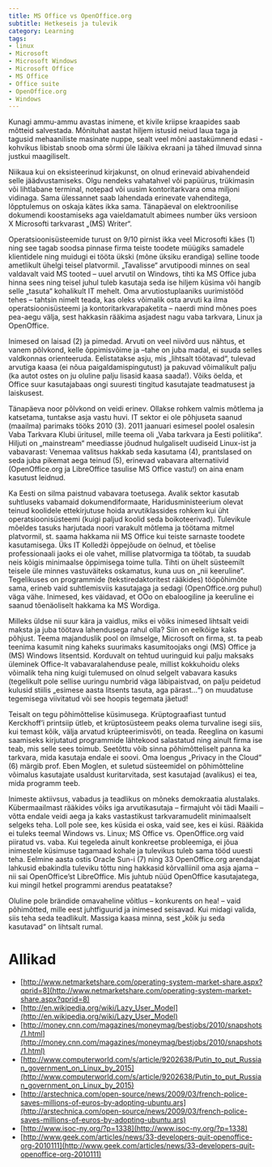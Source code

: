 ```yaml
---
title: MS Office vs OpenOffice.org
subtitle: Hetkeseis ja tulevik
category: Learning
tags:
- linux
- Microsoft
- Microsoft Windows
- Microsoft Office
- MS Office
- Office suite
- OpenOffice.org
- Windows
---
```

Kunagi ammu-ammu avastas inimene, et kivile kriipse kraapides saab m&otilde;tteid salvestada. M&otilde;nituhat aastat hiljem istusid neiud laua taga ja tagusid mehaaniliste masinate nuppe, sealt veel m&otilde;ni aastak&uuml;mnend edasi - kohvikus libistab snoob oma s&otilde;rmi &uuml;le l&auml;ikiva ekraani ja t&auml;hed ilmuvad sinna justkui maagiliselt.

Niikaua kui on eksisteerinud kirjakunst, on olnud erinevaid abivahendeid selle j&auml;&auml;dvustamiseks. Olgu nendeks vahatahvel v&otilde;i pap&uuml;&uuml;rus, tr&uuml;kimasin v&otilde;i lihtlabane terminal, notepad v&otilde;i uusim kontoritarkvara oma miljoni vidinaga. Sama &uuml;lessannet saab lahendada erinevate vahenditega, l&otilde;pptulemus on oskaja k&auml;tes ikka sama. T&auml;nap&auml;eval on elektroonilise dokumendi koostamiseks aga vaieldamatult abimees number &uuml;ks versioon X Microsofti tarkvarast &bdquo;(MS) Writer&ldquo;.

Operatsioonis&uuml;steemide turust on 9/10 pirnist ikka veel Microsofti k&auml;es (1) ning see tagab soodsa pinnase firma teiste toodete m&uuml;&uuml;giks samadele klientidele ning muidugi ei t&ouml;&ouml;ta &uuml;kski (m&otilde;ne &uuml;ksiku erandiga) selline toode ametlikult &uuml;helgi teisel platvormil. &bdquo;Tavalisse&ldquo; arvutipoodi minnes on seal valdavalt vaid MS tooted &ndash; uuel arvutil on Windows, tihti ka MS Office juba hinna sees ning teisel juhul tuleb kasutaja seda ise hiljem k&uuml;sima v&otilde;i hangib selle &bdquo;tasuta&ldquo; kohalikult IT mehelt. Oma arvutiostuplaaniks uurimist&ouml;&ouml;d tehes &ndash; tahtsin nimelt teada, kas oleks v&otilde;imalik osta arvuti ka ilma operatsioonis&uuml;steemi ja kontoritarkvarapaketita &ndash; naerdi mind m&otilde;nes poes pea-aegu v&auml;lja, sest hakkasin r&auml;&auml;kima asjadest nagu vaba tarkvara, Linux ja OpenOffice.

Inimesed on laisad (2) ja pimedad. Arvuti on veel niiv&otilde;rd uus n&auml;htus, et vanem p&otilde;lvkond, kelle &otilde;ppimisv&otilde;ime ja &ndash;tahe on juba madal, ei suuda selles valdkonnas orienteeruda. Eelistatakse asju, mis &bdquo;lihtsalt t&ouml;&ouml;tavad&ldquo;, tulevad arvutiga kaasa (ei n&otilde;ua paigaldamispingutust) ja pakuvad v&otilde;imalikult palju (ka autot ostes on ju oluline palju lisasid kaasa saada!). V&otilde;iks &ouml;elda, et Office suur kasutajabaas ongi suuresti tingitud kasutajate teadmatusest ja laiskusest.

T&auml;nap&auml;eva noor p&otilde;lvkond on veidi erinev. Ollakse rohkem valmis m&otilde;tlema ja katsetama, tuntakse asja vastu huvi. IT sektor ei ole p&otilde;hjuseta saanud (maailma) parimaks t&ouml;&ouml;ks 2010 (3). 2011 jaanuari esimesel poolel osalesin Vaba Tarkvara Klubi &uuml;ritusel, mille teema oli &bdquo;Vaba tarkvara ja Eesti poliitika&ldquo;. Hiljuti on &bdquo;mainstream&ldquo; meediasse j&otilde;udnud hulgaliselt uudiseid Linux-ist ja vabavarast: Venemaa valitsus hakkab seda kasutama (4), prantslased on seda juba pikemat aega teinud (5), erinevad vabavara alternatiivid (OpenOffice.org ja LibreOffice tasulise MS Office vastu!) on aina enam kasutust leidnud.

Ka Eesti on silma paistnud vabavara toetusega. Avalik sektor kasutab suhtluseks vabamaid dokumendiformaate, Haridusministeerium olevat teinud koolidele ettekirjutuse hoida arvutiklassides rohkem kui &uuml;ht operatsioonis&uuml;steemi (kuigi paljud koolid seda boikoteerivad). Tulevikule m&otilde;eldes tasuks harjutada noori varakult m&otilde;tlema ja t&ouml;&ouml;tama mitmel platvormil, st. saama hakkama nii MS Office kui teiste sarnaste toodete kasutamisega. &Uuml;ks IT Kolledži &otilde;ppej&otilde;ude on &ouml;elnud, et t&otilde;elise professionaali jaoks ei ole vahet, millise platvormiga ta t&ouml;&ouml;tab, ta suudab neis k&otilde;igis minimaalse &otilde;ppimisega toime tulla. Tihti on &uuml;helt s&uuml;steemilt teisele &uuml;le minnes vastuv&auml;iteks oskamatus, kuna uus on &bdquo;nii keeruline&ldquo;. Tegelikuses on programmide (tekstiredaktoritest r&auml;&auml;kides) t&ouml;&ouml;p&otilde;him&otilde;te sama, erineb vaid suhtlemisviis kasutajaga ja sedagi (OpenOffice.org puhul) v&auml;ga v&auml;he. Inimesed, kes v&auml;idavad, et OOo on ebaloogiline ja keeruline ei saanud t&otilde;en&auml;oliselt hakkama ka MS Wordiga.

Milleks &uuml;ldse nii suur k&auml;ra ja vaidlus, miks ei v&otilde;iks inimesed lihtsalt veidi maksta ja juba t&ouml;&ouml;tava lahendusega rahul olla? Siin on eelk&otilde;ige kaks p&otilde;hjust. Teema majanduslik pool on ilmselge, Microsoft on firma, st. ta peab teenima kasumit ning kaheks suurimaks kasumitoojaks ongi (MS) Office ja (MS) Windows litsentsid. Korduvalt on tehtud uuringuid kui palju maksaks &uuml;leminek Office-lt vabavaralahenduse peale, millist kokkuhoidu oleks v&otilde;imalik teha ning kuigi tulemused on olnud selgelt vabavara kasuks (tegelikult pole sellise uuringu numbrid v&auml;ga l&auml;bipaistvad, on palju peidetud kulusid stiilis &bdquo;esimese aasta litsents tasuta, aga p&auml;rast...&ldquo;) on muudatuse tegemisega viivitatud v&otilde;i see hoopis tegemata j&auml;etud!

Teisalt on tegu p&otilde;him&otilde;ttelise k&uuml;simusega. Kr&uuml;ptograafiast tuntud Kerckhoff&rsquo;i printsiip &uuml;tleb, et kr&uuml;ptos&uuml;steem peaks olema turvaline isegi siis, kui temast k&otilde;ik, v&auml;lja arvatud kr&uuml;pteerimisv&otilde;ti, on teada. Reeglina on kasumi saamiseks kirjutatud programmide l&auml;htekood salastatud ning ainult firma ise teab, mis selle sees toimub. Seet&otilde;ttu v&otilde;ib sinna p&otilde;him&otilde;tteliselt panna ka tarkvara, mida kasutaja endale ei soovi. Oma loengus &bdquo;Privacy in the Cloud&ldquo; (6) m&auml;rgib prof. Eben Moglen, et suletud s&uuml;steemidel on p&otilde;him&otilde;tteline v&otilde;imalus kasutajate usaldust kuritarvitada, sest kasutajad (avalikus) ei tea, mida programm teeb.

Inimeste aktiivsus, vabadus ja teadlikus on m&otilde;neks demokraatia alustalaks. K&uuml;bermaailmast r&auml;&auml;kides v&otilde;iks iga arvutikasutaja &ndash; firmajuht v&otilde;i t&auml;di Maaili &ndash; v&otilde;tta endale veidi aega ja kaks vastastikust tarkvaramudelit minimaalselt selgeks teha. Loll pole see, kes k&uuml;sida ei oska, vaid see, kes ei k&uuml;si. R&auml;&auml;kida ei tuleks teemal Windows vs. Linux; MS Office vs. OpenOffice.org vaid piiratud vs. vaba. Kui tegeleda ainult konkreetse probleemiga, ei j&otilde;ua inimestele k&uuml;simuse tagamaad kohale ja tulevikus tuleb sama t&ouml;&ouml;d uuesti teha. Eelmine aasta ostis Oracle Sun-i (7) ning 33 OpenOffice.org arendajat lahkusid ebakindla tuleviku t&otilde;ttu ning hakkasid k&otilde;rvalliinil oma asja ajama &ndash; nii sai OpenOffice&rsquo;st LibreOffice. Mis juhtub n&uuml;&uuml;d OpenOffice kasutajatega, kui mingil hetkel programmi arendus peatatakse?

Oluline pole br&auml;ndide omavaheline v&otilde;itlus &ndash; konkurents on hea! &ndash; vaid p&otilde;him&otilde;tted, mille eest juhtfiguurid ja inimesed seisavad. Kui midagi valida, siis teha seda teadlikult. Massiga kaasa minna, sest &bdquo;k&otilde;ik ju seda kasutavad&ldquo; on lihtsalt rumal.


# Allikad

* [http://www.netmarketshare.com/operating-system-market-share.aspx?qprid=8](http://www.netmarketshare.com/operating-system-market-share.aspx?qprid=8)
* [http://en.wikipedia.org/wiki/Lazy_User_Model](http://en.wikipedia.org/wiki/Lazy_User_Model)
* [http://money.cnn.com/magazines/moneymag/bestjobs/2010/snapshots/1.html](http://money.cnn.com/magazines/moneymag/bestjobs/2010/snapshots/1.html)
* [http://www.computerworld.com/s/article/9202638/Putin_to_put_Russian_government_on_Linux_by_2015](http://www.computerworld.com/s/article/9202638/Putin_to_put_Russian_government_on_Linux_by_2015)
* [http://arstechnica.com/open-source/news/2009/03/french-police-saves-millions-of-euros-by-adopting-ubuntu.ars](http://arstechnica.com/open-source/news/2009/03/french-police-saves-millions-of-euros-by-adopting-ubuntu.ars)
* [http://www.isoc-ny.org/?p=1338](http://www.isoc-ny.org/?p=1338)
* [http://www.geek.com/articles/news/33-developers-quit-openoffice-org-2010111](http://www.geek.com/articles/news/33-developers-quit-openoffice-org-2010111)
